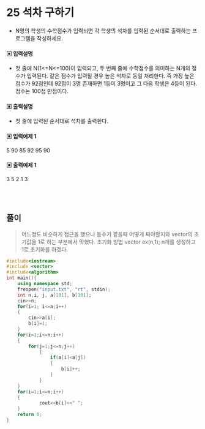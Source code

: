 # 25 석차 구하기
* N명의 학생의 수학점수가 입력되면 각 학생의 석차를 입력된 순서대로 출력하는 프로그램을 작성하세요.



#### ▣ 입력설명
* 첫 줄에 N(1<=N<=100)이 입력되고, 두 번째 줄에 수학점수를 의미하는 N개의 정수가 입력된다. 같은 점수가 입력될 경우 높은 석차로 동일 처리한다. 즉 가장 높은 점수가 92점인데 92점이 3명 존재하면 1등이 3명이고 그 다음 학생은 4등이 된다. 점수는 100점 만점이다.


#### ▣ 출력설명
* 첫 줄에 입력된 순서대로 석차를 출력한다.



#### ▣ 입력예제 1
5
90 85 92 95 90

#### ▣ 출력예제 1
3 5 2 1 3

  
  
<br><br> 
  


## 풀이
> 어느정도 비슷하게 접근을 했으나 등수가 같을때 어떻게 짜야할지와 vector의 초기값을 1로 하는 부분에서 막혔다. 초기화 방법 vector<int> ex(n,1); n개를 생성하고 1로 초기화를 하겠다.
```cpp
#include<iostream>
#include <vector>
#include<algorithm>
int main(){
	using namespace std;
	freopen("input.txt", "rt", stdin);	
	int n,i, j, a[101], b[101];
	cin>>n;
	for(i=1; i<=n;i++)
	{
		cin>>a[i];
		b[i]=1;
	}
	for(i=1;i<=n;i++)
	{
		for(j=1;j<=n;j++)
			{
				if(a[i]<a[j])
				{
					b[i]++;
				}
			}
	}
	for(i=1;i<=n;i++)
	{
			cout<<b[i]<<" ";
	}
	return 0;
}

```